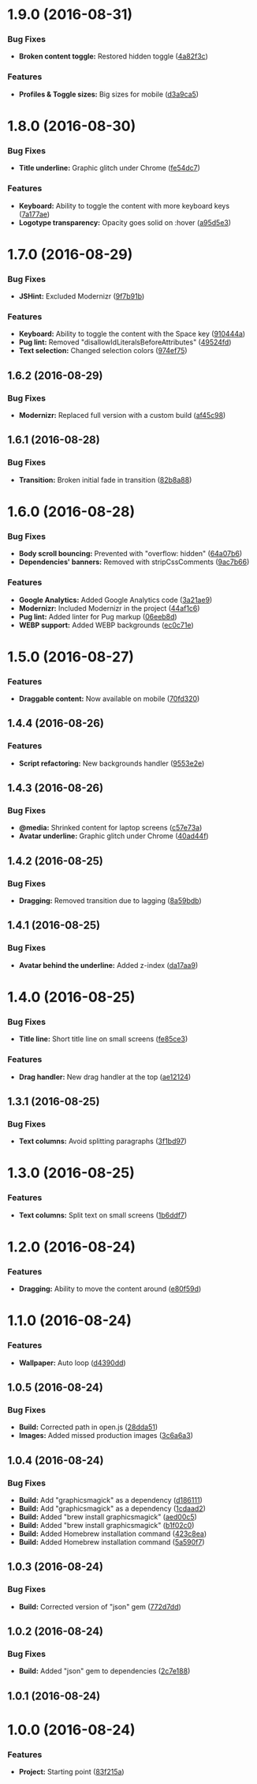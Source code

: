 <a name="1.9.0"></a>
# 1.9.0 (2016-08-31)


### Bug Fixes

* **Broken content toggle:** Restored hidden toggle ([4a82f3c](https://github.com/danielametodieva/danielametodieva.github.io/commit/4a82f3c))


### Features

* **Profiles & Toggle sizes:** Big sizes for mobile ([d3a9ca5](https://github.com/danielametodieva/danielametodieva.github.io/commit/d3a9ca5))



<a name="1.8.0"></a>
# 1.8.0 (2016-08-30)


### Bug Fixes

* **Title underline:** Graphic glitch under Chrome ([fe54dc7](https://github.com/danielametodieva/danielametodieva.github.io/commit/fe54dc7))


### Features

* **Keyboard:** Ability to toggle the content with more keyboard keys ([7a177ae](https://github.com/danielametodieva/danielametodieva.github.io/commit/7a177ae))
* **Logotype transparency:** Opacity goes solid on :hover ([a95d5e3](https://github.com/danielametodieva/danielametodieva.github.io/commit/a95d5e3))



<a name="1.7.0"></a>
# 1.7.0 (2016-08-29)


### Bug Fixes

* **JSHint:** Excluded Modernizr ([9f7b91b](https://github.com/danielametodieva/danielametodieva.github.io/commit/9f7b91b))


### Features

* **Keyboard:** Ability to toggle the content with the Space key ([910444a](https://github.com/danielametodieva/danielametodieva.github.io/commit/910444a))
* **Pug lint:** Removed "disallowIdLiteralsBeforeAttributes" ([49524fd](https://github.com/danielametodieva/danielametodieva.github.io/commit/49524fd))
* **Text selection:** Changed selection colors ([974ef75](https://github.com/danielametodieva/danielametodieva.github.io/commit/974ef75))



<a name="1.6.2"></a>
## 1.6.2 (2016-08-29)


### Bug Fixes

* **Modernizr:** Replaced full version with a custom build ([af45c98](https://github.com/danielametodieva/danielametodieva.github.io/commit/af45c98))



<a name="1.6.1"></a>
## 1.6.1 (2016-08-28)


### Bug Fixes

* **Transition:** Broken initial fade in transition ([82b8a88](https://github.com/danielametodieva/danielametodieva.github.io/commit/82b8a88))



<a name="1.6.0"></a>
# 1.6.0 (2016-08-28)


### Bug Fixes

* **Body scroll bouncing:** Prevented with "overflow: hidden" ([64a07b6](https://github.com/danielametodieva/danielametodieva.github.io/commit/64a07b6))
* **Dependencies' banners:** Removed with stripCssComments ([9ac7b66](https://github.com/danielametodieva/danielametodieva.github.io/commit/9ac7b66))


### Features

* **Google Analytics:** Added Google Analytics code ([3a21ae9](https://github.com/danielametodieva/danielametodieva.github.io/commit/3a21ae9))
* **Modernizr:** Included Modernizr in the project ([44af1c6](https://github.com/danielametodieva/danielametodieva.github.io/commit/44af1c6))
* **Pug lint:** Added linter for Pug markup ([06eeb8d](https://github.com/danielametodieva/danielametodieva.github.io/commit/06eeb8d))
* **WEBP support:** Added WEBP backgrounds ([ec0c71e](https://github.com/danielametodieva/danielametodieva.github.io/commit/ec0c71e))



<a name="1.5.0"></a>
# 1.5.0 (2016-08-27)


### Features

* **Draggable content:** Now available on mobile ([70fd320](https://github.com/danielametodieva/danielametodieva.github.io/commit/70fd320))



<a name="1.4.4"></a>
## 1.4.4 (2016-08-26)


### Features

* **Script refactoring:** New backgrounds handler ([9553e2e](https://github.com/danielametodieva/danielametodieva.github.io/commit/9553e2e))



<a name="1.4.3"></a>
## 1.4.3 (2016-08-26)


### Bug Fixes

* **@media:** Shrinked content for laptop screens ([c57e73a](https://github.com/danielametodieva/danielametodieva.github.io/commit/c57e73a))
* **Avatar underline:** Graphic glitch under Chrome ([40ad44f](https://github.com/danielametodieva/danielametodieva.github.io/commit/40ad44f))



<a name="1.4.2"></a>
## 1.4.2 (2016-08-25)


### Bug Fixes

* **Dragging:** Removed transition due to lagging ([8a59bdb](https://github.com/danielametodieva/danielametodieva.github.io/commit/8a59bdb))



<a name="1.4.1"></a>
## 1.4.1 (2016-08-25)


### Bug Fixes

* **Avatar behind the underline:** Added z-index ([da17aa9](https://github.com/danielametodieva/danielametodieva.github.io/commit/da17aa9))



<a name="1.4.0"></a>
# 1.4.0 (2016-08-25)


### Bug Fixes

* **Title line:** Short title line on small screens ([fe85ce3](https://github.com/danielametodieva/danielametodieva.github.io/commit/fe85ce3))


### Features

* **Drag handler:** New drag handler at the top ([ae12124](https://github.com/danielametodieva/danielametodieva.github.io/commit/ae12124))



<a name="1.3.1"></a>
## 1.3.1 (2016-08-25)


### Bug Fixes

* **Text columns:** Avoid splitting paragraphs ([3f1bd97](https://github.com/danielametodieva/danielametodieva.github.io/commit/3f1bd97))



<a name="1.3.0"></a>
# 1.3.0 (2016-08-25)


### Features

* **Text columns:** Split text on small screens ([1b6ddf7](https://github.com/danielametodieva/danielametodieva.github.io/commit/1b6ddf7))



<a name="1.2.0"></a>
# 1.2.0 (2016-08-24)


### Features

* **Dragging:** Ability to move the content around ([e80f59d](https://github.com/danielametodieva/danielametodieva.github.io/commit/e80f59d))



<a name="1.1.0"></a>
# 1.1.0 (2016-08-24)


### Features

* **Wallpaper:** Auto loop ([d4390dd](https://github.com/danielametodieva/danielametodieva.github.io/commit/d4390dd))



<a name="1.0.5"></a>
## 1.0.5 (2016-08-24)


### Bug Fixes

* **Build:** Corrected path in open.js ([28dda51](https://github.com/danielametodieva/danielametodieva.github.io/commit/28dda51))
* **Images:** Added missed production images ([3c6a6a3](https://github.com/danielametodieva/danielametodieva.github.io/commit/3c6a6a3))



<a name="1.0.4"></a>
## 1.0.4 (2016-08-24)


### Bug Fixes

* **Build:** Add "graphicsmagick" as a dependency ([d186111](https://github.com/danielametodieva/danielametodieva.github.io/commit/d186111))
* **Build:** Add "graphicsmagick" as a dependency ([1cdaad2](https://github.com/danielametodieva/danielametodieva.github.io/commit/1cdaad2))
* **Build:** Added "brew install graphicsmagick" ([aed00c5](https://github.com/danielametodieva/danielametodieva.github.io/commit/aed00c5))
* **Build:** Added "brew install graphicsmagick" ([b1f02c0](https://github.com/danielametodieva/danielametodieva.github.io/commit/b1f02c0))
* **Build:** Added Homebrew installation command ([423c8ea](https://github.com/danielametodieva/danielametodieva.github.io/commit/423c8ea))
* **Build:** Added Homebrew installation command ([5a590f7](https://github.com/danielametodieva/danielametodieva.github.io/commit/5a590f7))



<a name="1.0.3"></a>
## 1.0.3 (2016-08-24)


### Bug Fixes

* **Build:** Corrected version of "json" gem ([772d7dd](https://github.com/danielametodieva/danielametodieva.github.io/commit/772d7dd))



<a name="1.0.2"></a>
## 1.0.2 (2016-08-24)


### Bug Fixes

* **Build:** Added "json" gem to dependencies ([2c7e188](https://github.com/danielametodieva/danielametodieva.github.io/commit/2c7e188))



<a name="1.0.1"></a>
## 1.0.1 (2016-08-24)



<a name="1.0.0"></a>
# 1.0.0 (2016-08-24)


### Features

* **Project:** Starting point ([83f215a](https://github.com/danielametodieva/danielametodieva.github.io/commit/83f215a))



